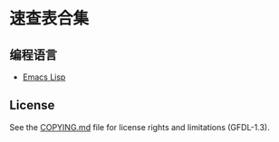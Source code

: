 # 速查表合集

## 编程语言

- [Emacs Lisp](./elisp.org)

## License

See the [COPYING.md](./COPYING.md) file for license rights and limitations (GFDL-1.3).

<!--
Local Variables:
coding: utf-8-unix
End:
-->
